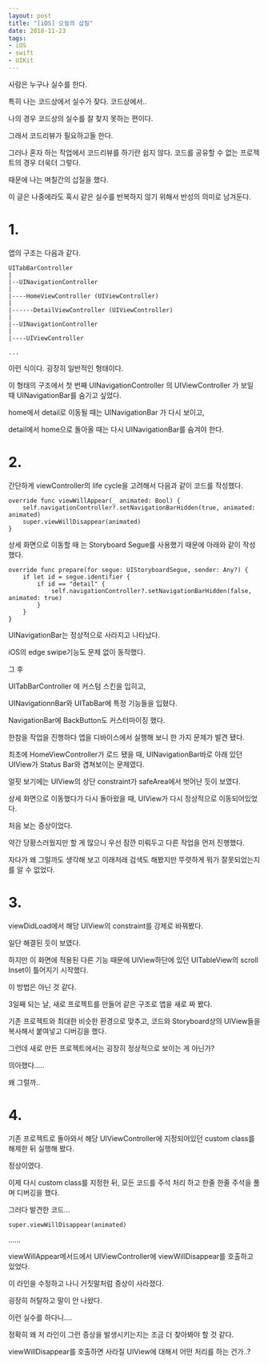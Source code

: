 ```yaml
---
layout: post
title: "[iOS] 오늘의 삽질"
date: 2018-11-23
tags:
- iOS
- swift
- UIKit
---
```


사람은 누구나 실수를 한다.

특히 나는 코드상에서 실수가 잦다. 코드상에서..

나의 경우 코드상의 실수를 잘 찾지 못하는 편이다.

그래서 코드리뷰가 필요하고들 한다.

그러나 혼자 하는 작업에서 코드리뷰를 하기란 쉽지 않다. 코드를 공유할 수 없는 프로젝트의 경우 더욱더 그렇다.

때문에 나는 며칠간의 삽질을 했다.

이 글은 나중에라도 혹시 같은 실수를 반복하지 않기 위해서 반성의 의미로 남겨둔다.


# 1.

앱의 구조는 다음과 같다.
```
UITabBarController
|
|--UINavigationController
|
|----HomeViewController (UIViewController)
|
|------DetailViewController (UIViewController)
|
|--UINavigationController
|
|----UIViewController

...

```
이런 식이다. 굉장히 일반적인 형태이다.

이 형태의 구조에서 첫 번째 UINavigationController 의 UIViewController 가 보일 때 UINavigationBar를 숨기고 싶었다. 

home에서 detail로 이동될 때는 UINavigationBar 가 다시 보이고, 

detail에서 home으로 돌아올 때는 다시 UINavigationBar를 숨겨야 한다.

# 2.

간단하게 viewController의 life cycle을 고려해서 다음과 같이 코드를 작성했다.

```
override func viewWillAppear(_ animated: Bool) {
    self.navigationController?.setNavigationBarHidden(true, animated: animated)
    super.viewWillDisappear(animated)
}
```


상세 화면으로 이동할 때 는  Storyboard Segue를 사용했기 때문에 아래와 같이 작성했다.

```
override func prepare(for segue: UIStoryboardSegue, sender: Any?) {
    if let id = segue.identifier {
        if id == "detail" {
            self.navigationController?.setNavigationBarHidden(false, animated: true)
        }
    }
}
```

UINavigationBar는 정상적으로 사라지고 나타났다. 

iOS의 edge swipe기능도 문제 없이 동작했다.


그 후 

UITabBarController 에 커스텀 스킨을 입히고, 

UINavigationnBar와 UITabBar에 특정 기능들을 입혔다.

NavigationBar에 BackButton도 커스터마이징 했다.

한참을 작업을 진행하다 앱을 디바이스에서 실행해 보니 한 가지 문제가 발견 됐다.

최초에 HomeViewController가 로드 됐을 때, UINavigationBar바로 아래 있던 UIView가 Status Bar와 겹쳐보이는 문제였다.

얼핏 보기에는 UIView의 상단 constraint가 safeArea에서 벗어난 듯이 보였다.

상세 화면으로 이동했다가 다시 돌아왔을 때, UIView가 다시 정상적으로 이동되어있었다.

처음 보는 증상이었다. 

약간 당황스러웠지만 할 게 많으니 우선 잠깐 미뤄두고 다른 작업을 먼저 진행했다.

자다가 왜 그럴까도 생각해 보고 이래저래 검색도 해봤지만 뚜렷하게 뭐가 잘못되었는지를 알 수 없었다.


# 3.

viewDidLoad에서 해당 UIView의 constraint를 강제로 바꿔봤다.

일단 해결된 듯이 보였다.

하지만 이 화면에 적용된 다른 기능 때문에 UIView하단에 있던 UITableView의 scroll Inset이 틀어지기 시작했다.

이 방법은 아닌 것 같다.

3일째 되는 날, 새로 프로젝트를 만들어 같은 구조로 앱을 새로 짜 봤다.

기존 프로젝트와 최대한 비슷한 환경으로 맞추고, 코드와 Storyboard상의 UIView들을 복사해서 붙여넣고 디버깅을 했다.

그런데 새로 만든 프로젝트에서는 굉장히 정상적으로 보이는 게 아닌가?

의아했다.....


왜 그럴까.. 

# 4.

기존 프로젝트로 돌아와서 해당 UIViewController에 지정되어있던 custom class를 해제한 뒤 실행해 봤다.

정상이였다.


이제 다시 custom class를 지정한 뒤, 모든 코드를 주석 처리 하고 한줄 한줄 주석을 풀며 디버깅을 했다.

그러다 발견한 코드...
 
```
super.viewWillDisappear(animated)
```

......

viewWillAppear메서드에서 UIViewController에 viewWillDisappear를 호출하고 있었다.

이 라인을 수정하고 나니 거짓말처럼 증상이 사라졌다.

굉장히 허탈하고 말이 안 나왔다. 

이런 실수를 하다니....

정확히 왜 저 라인이 그런 증상을 발생시키는지는 조금 더 찾아봐야 할 것 같다.

viewWillDisappear를 호출하면 사라질 UIView에 대해서 어떤 처리를 하는 건가..?